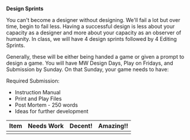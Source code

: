 **Design Sprints**

You can't become a designer without designing. We'll fail a lot but over time, begin to fail less. Having a successful design is less about your capacity as a designer and more about your capacity as an observer of humanity. In class, we will have 4 design sprints followed by 4 Editing Sprints. 

Generally, these will be either being handed a game or given a prompt to design a game. You will have MW Design Days, Play on Fridays, and Submission by Sunday. On that Sunday, your game needs to have: 

Required Submission:
- Instruction Manual
- Print and Play Files
- Post Mortem - 250 words
- Ideas for further development

| Item | Needs Work | Decent! | Amazing!! |
| ---- | ---------- | ------- | --------- |
|      |            |         |           |
